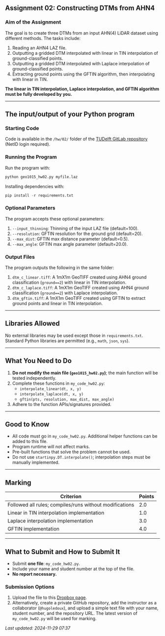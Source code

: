 ## Assignment 02: Constructing DTMs from AHN4

### Aim of the Assignment
The goal is to create three DTMs from an input AHN(4) LiDAR dataset using different methods. The tasks include:
1. Reading an AHN4 LAZ file.
2. Outputting a gridded DTM interpolated with linear in TIN interpolation of ground-classified points.
3. Outputting a gridded DTM interpolated with Laplace interpolation of ground-classified points.
4. Extracting ground points using the GFTIN algorithm, then interpolating with linear in TIN.

**The linear in TIN interpolation, Laplace interpolation, and GFTIN algorithm must be fully developed by you.**

---

## The input/output of your Python program

### Starting Code
Code is available in the `/hw/02/` folder of the [TUDelft GitLab repository](https://gitlab.tudelft.nl/3d/geo1015.2024/) (NetID login required).

### Running the Program
Run the program with:
```bash
python geo1015_hw02.py myfile.laz
```

Installing dependencies with:
```python
pip install -r requirements.txt
```

### Optional Parameters
The program accepts these optional parameters:
1. `--input_thinning`: Thinning of the input LAZ file (default=100).
2. `--resolution`: GFTIN resolution for the ground grid (default=20).
3. `--max_dist`: GFTIN max distance parameter (default=0.5).
4. `--max_angle`: GFTIN max angle parameter (default=20.0).

### Output Files
The program outputs the following in the same folder:
1. `dtm_c_linear.tiff`: A 1mX1m GeoTIFF created using AHN4 ground classification (`ground==2`) with linear in TIN interpolation.
2. `dtm_c_laplace.tiff`: A 1mX1m GeoTIFF created using AHN4 ground classification (`ground==2`) with Laplace interpolation.
3. `dtm_gftin.tiff`: A 1mX1m GeoTIFF created using GFTIN to extract ground points and linear in TIN interpolation.

---

## Libraries Allowed
No external libraries may be used except those in `requirements.txt`. Standard Python libraries are permitted (e.g., `math`, `json`, `sys`).

---

## What You Need to Do
1. **Do not modify the main file (`geo1015_hw02.py`)**; the main function will be tested independently.
2. Complete these functions in `my_code_hw02.py`:
   - `interpolate_linear(dt, x, y)`
   - `interpolate_laplace(dt, x, y)`
   - `gftin(pts, resolution, max_dist, max_angle)`
3. Adhere to the function APIs/signatures provided.

---

## Good to Know
- All code must go in `my_code_hw02.py`. Additional helper functions can be added to this file.
- Program runtime will not affect marks.
- Pre-built functions that solve the problem cannot be used.
- Do not use `startinpy.DT.interpolate()`; interpolation steps must be manually implemented.

---

## Marking

| Criterion                              | Points |
|----------------------------------------|--------|
| Followed all rules; compiles/runs without modifications | 2.0    |
| Linear in TIN interpolation implementation           | 1.0    |
| Laplace interpolation implementation                 | 3.0    |
| GFTIN implementation                                 | 4.0    |

---

## What to Submit and How to Submit It

- Submit **one file**: `my_code_hw02.py`.
- Include your name and student number at the top of the file.
- **No report necessary.**

### Submission Options
1. Upload the file to this [Dropbox page](https://www.dropbox.com/request/kjWVsSfgADMQY8m8EeoH).
2. Alternatively, create a private GitHub repository, add the instructor as a collaborator (`@hugoledoux`), and upload a simple text file with your name, student number, and the repository URL. The latest version of `my_code_hw02.py` will be used for marking.

_Last updated: 2024-11-29 07:37_
